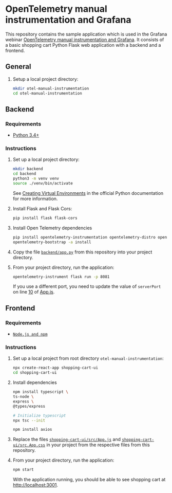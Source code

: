 # OpenTelemetry manual instrumentation and Grafana

This repository contains the sample application which is used in the Grafana
webinar [OpenTelemetry manual instrumentation and Grafana](https://grafana.com/go/webinar/how-to-instrument-apps-with-otel-and-grafana/?pg=videos&plcmt=upcoming-webinars).
It consists of a basic shopping cart Python Flask web application with a backend and a frontend.

## General

1. Setup a local project directory:

    ```sh
    mkdir otel-manual-instrumentation
    cd otel-manual-instrumentation
    ```

## Backend

### Requirements

* [Python 3.4+](https://www.python.org/downloads/)

### Instructions

1. Set up a local project directory:

   ```sh
   mkdir backend
   cd backend
   python3 -m venv venv
   source ./venv/bin/activate
   ```

   See [Creating Virtual Environments](https://packaging.python.org/en/latest/tutorials/installing-packages/#creating-virtual-environments) in the official Python documentation for more information.

2. Install Flask and Flask Cors:

   ```sh
   pip install flask flask-cors
   ```

3. Install Open Telemetry dependencies

    ```sh
    pip install opentelemetry-instrumentation opentelemetry-distro opentelemetry-exporter-otlp
    opentelemetry-bootstrap -a install
    ```

4. Copy the file [`backend/app.py`](./backend/app.py) from this repository into your project directory.

5. From your project directory, run the application:

   ```sh
   opentelemetry-instrument flask run -p 8081
   ```

   If you use a different port, you need to update the value of `serverPort` on line [10](./shopping-cart-ui/src/App.js#L10) of [App.js](./shopping-cart-ui/src/App.js).

## Frontend

### Requirements

* [`Node.js and npm`](https://docs.npmjs.com/downloading-and-installing-node-js-and-npm)

### Instructions

1. Set up a local project from root directory `otel-manual-instrumentation`:

    ```sh
    npx create-react-app shopping-cart-ui
    cd shopping-cart-ui
    ```

2. Install dependencies

    ```sh
    npm install typescript \
    ts-node \
    express \
    @types/express

    # Initialize typescript
    npx tsc --init

    npm install axios
    ```

3. Replace the files [`shopping-cart-ui/src/App.js`](./shopping-cart-ui/src/App.js) and [`shopping-cart-ui/src.App.css`](./shopping-cart-ui/src/App.css) in your project from the respective files from this repository.

4. From your project directory, run the application:

    ```sh
    npm start
    ```

    With the application running, you should be able to see shopping cart at [http://localhost:3001](http://localhost:3001).